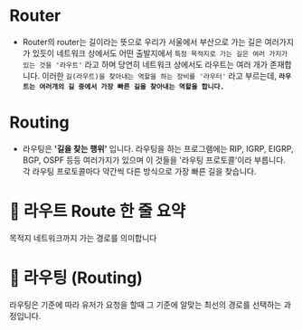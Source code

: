 
# Router

- Router의 router는 길이라는 뜻으로 우리가 서울에서 부산으로 가는 길은 여러가지가 있듯이 네트워크 상에서도 어떤 출발지에서 ``특정 목적지로 가는 길은 여러 가지가 있는 것을 '라우트'`` 라고 하며 당연히 네트워크 상에서도 라우트는 여러 개가 존재합니다. 이러한 ``길(라우트)을 찾아내는 역할을 하는 장비를 '라우터'`` 라고 부르는데, __``라우트는 여러개의 길 중에서 가장 빠른 길을 찾아내는 역할을 합니다.``__

# Routing

- 라우팅은 __'길을 찾는 행위'__ 입니다. 라우팅을 하는 프로그램에는 RIP, IGRP, EIGRP, BGP, OSPF 등등 여러가지가 있으며 이 것들을 '라우팅 프로토콜'이라 부릅니다. 각 라우팅 프로토콜마다 약간씩 다른 방식으로 가장 빠른 길을 찾습니다.
# 📝 라우트 Route 한 줄 요약

목적지 네트워크까지 가는 경로를 의미합니다

# 📝 라우팅 (Routing)

라우팅은 기준에 따라 유저가 요청을 할때 그 기준에 알맞는 최선의 경로를 선택하는 과정입니다.